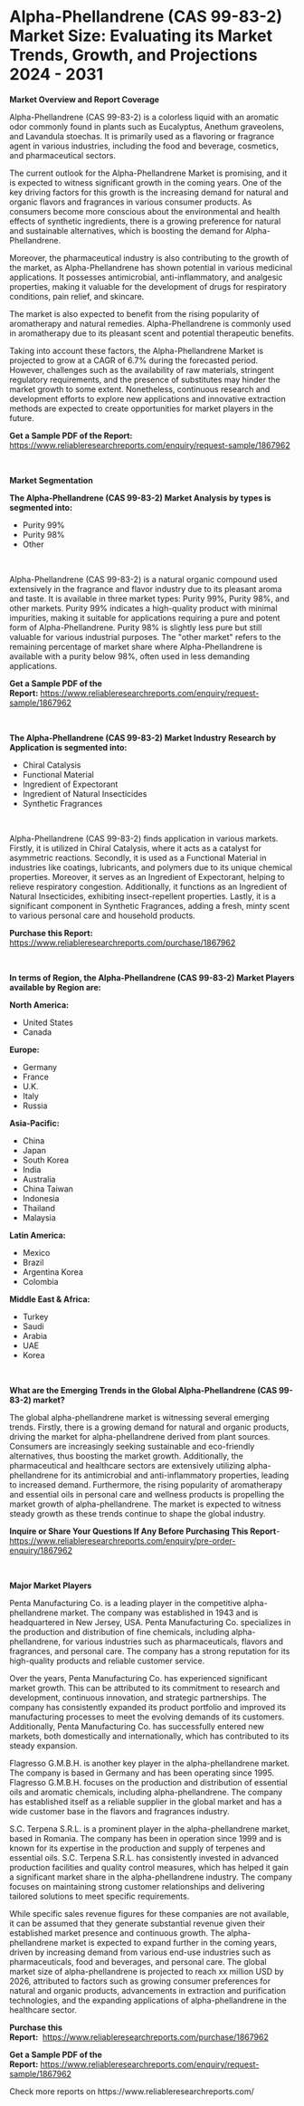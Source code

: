 <p><h1>Alpha-Phellandrene (CAS 99-83-2) Market Size: Evaluating its Market Trends, Growth, and Projections 2024 - 2031</h1></p><p><strong>Market Overview and Report Coverage</strong></p>
<p><p>Alpha-Phellandrene (CAS 99-83-2) is a colorless liquid with an aromatic odor commonly found in plants such as Eucalyptus, Anethum graveolens, and Lavandula stoechas. It is primarily used as a flavoring or fragrance agent in various industries, including the food and beverage, cosmetics, and pharmaceutical sectors.</p><p>The current outlook for the Alpha-Phellandrene Market is promising, and it is expected to witness significant growth in the coming years. One of the key driving factors for this growth is the increasing demand for natural and organic flavors and fragrances in various consumer products. As consumers become more conscious about the environmental and health effects of synthetic ingredients, there is a growing preference for natural and sustainable alternatives, which is boosting the demand for Alpha-Phellandrene.</p><p>Moreover, the pharmaceutical industry is also contributing to the growth of the market, as Alpha-Phellandrene has shown potential in various medicinal applications. It possesses antimicrobial, anti-inflammatory, and analgesic properties, making it valuable for the development of drugs for respiratory conditions, pain relief, and skincare.</p><p>The market is also expected to benefit from the rising popularity of aromatherapy and natural remedies. Alpha-Phellandrene is commonly used in aromatherapy due to its pleasant scent and potential therapeutic benefits.</p><p>Taking into account these factors, the Alpha-Phellandrene Market is projected to grow at a CAGR of 6.7% during the forecasted period. However, challenges such as the availability of raw materials, stringent regulatory requirements, and the presence of substitutes may hinder the market growth to some extent. Nonetheless, continuous research and development efforts to explore new applications and innovative extraction methods are expected to create opportunities for market players in the future.</p></p>
<p><strong>Get a Sample PDF of the Report:</strong> <a href="https://www.reliableresearchreports.com/enquiry/request-sample/1867962">https://www.reliableresearchreports.com/enquiry/request-sample/1867962</a></p>
<p>&nbsp;</p>
<p><strong>Market Segmentation</strong></p>
<p><strong>The Alpha-Phellandrene (CAS 99-83-2) Market Analysis by types is segmented into:</strong></p>
<p><ul><li>Purity 99%</li><li>Purity 98%</li><li>Other</li></ul></p>
<p>&nbsp;</p>
<p><p>Alpha-Phellandrene (CAS 99-83-2) is a natural organic compound used extensively in the fragrance and flavor industry due to its pleasant aroma and taste. It is available in three market types: Purity 99%, Purity 98%, and other markets. Purity 99% indicates a high-quality product with minimal impurities, making it suitable for applications requiring a pure and potent form of Alpha-Phellandrene. Purity 98% is slightly less pure but still valuable for various industrial purposes. The "other market" refers to the remaining percentage of market share where Alpha-Phellandrene is available with a purity below 98%, often used in less demanding applications.</p></p>
<p><strong>Get a Sample PDF of the Report:</strong>&nbsp;<a href="https://www.reliableresearchreports.com/enquiry/request-sample/1867962">https://www.reliableresearchreports.com/enquiry/request-sample/1867962</a></p>
<p>&nbsp;</p>
<p><strong>The Alpha-Phellandrene (CAS 99-83-2) Market Industry Research by Application is segmented into:</strong></p>
<p><ul><li>Chiral Catalysis</li><li>Functional Material</li><li>Ingredient of Expectorant</li><li>Ingredient of Natural Insecticides</li><li>Synthetic Fragrances</li></ul></p>
<p>&nbsp;</p>
<p><p>Alpha-Phellandrene (CAS 99-83-2) finds application in various markets. Firstly, it is utilized in Chiral Catalysis, where it acts as a catalyst for asymmetric reactions. Secondly, it is used as a Functional Material in industries like coatings, lubricants, and polymers due to its unique chemical properties. Moreover, it serves as an Ingredient of Expectorant, helping to relieve respiratory congestion. Additionally, it functions as an Ingredient of Natural Insecticides, exhibiting insect-repellent properties. Lastly, it is a significant component in Synthetic Fragrances, adding a fresh, minty scent to various personal care and household products.</p></p>
<p><strong>Purchase this Report:</strong>&nbsp; <a href="https://www.reliableresearchreports.com/purchase/1867962">https://www.reliableresearchreports.com/purchase/1867962</a></p>
<p>&nbsp;</p>
<p><strong>In terms of Region, the Alpha-Phellandrene (CAS 99-83-2) Market Players available by Region are:</strong></p>
<p>
    <p> <strong> North America: </strong>
        <ul>
            <li>United States</li>
            <li>Canada</li>
        </ul>
        </p> 
    <p> <strong> Europe: </strong>
        <ul>
            <li>Germany</li>
            <li>France</li>
            <li>U.K.</li>
            <li>Italy</li>
            <li>Russia</li>
        </ul>
        </p> 
    <p> <strong> Asia-Pacific: </strong>
        <ul>
            <li>China</li>
            <li>Japan</li>
            <li>South Korea</li>
            <li>India</li>
            <li>Australia</li>
            <li>China Taiwan</li>
            <li>Indonesia</li>
            <li>Thailand</li>
            <li>Malaysia</li>
        </ul>
        </p> 
    <p> <strong> Latin America: </strong>
        <ul>
            <li>Mexico</li>
            <li>Brazil</li>
            <li>Argentina Korea</li>
            <li>Colombia</li>
        </ul>
        </p> 
    <p> <strong> Middle East & Africa: </strong>
        <ul>
            <li>Turkey</li>
            <li>Saudi</li>
            <li>Arabia</li>
            <li>UAE</li>
            <li>Korea</li>
        </ul>
    </p>
    </p>
<p>&nbsp;</p>
<p><strong>What are the Emerging Trends in the Global Alpha-Phellandrene (CAS 99-83-2) market?</strong></p>
<p><p>The global alpha-phellandrene market is witnessing several emerging trends. Firstly, there is a growing demand for natural and organic products, driving the market for alpha-phellandrene derived from plant sources. Consumers are increasingly seeking sustainable and eco-friendly alternatives, thus boosting the market growth. Additionally, the pharmaceutical and healthcare sectors are extensively utilizing alpha-phellandrene for its antimicrobial and anti-inflammatory properties, leading to increased demand. Furthermore, the rising popularity of aromatherapy and essential oils in personal care and wellness products is propelling the market growth of alpha-phellandrene. The market is expected to witness steady growth as these trends continue to shape the global industry.</p></p>
<p><strong>Inquire or Share Your Questions If Any Before Purchasing This Report</strong>- <a href="https://www.reliableresearchreports.com/enquiry/pre-order-enquiry/1867962">https://www.reliableresearchreports.com/enquiry/pre-order-enquiry/1867962</a></p>
<p>&nbsp;</p>
<p><strong>Major Market Players</strong></p>
<p><p>Penta Manufacturing Co. is a leading player in the competitive alpha-phellandrene market. The company was established in 1943 and is headquartered in New Jersey, USA. Penta Manufacturing Co. specializes in the production and distribution of fine chemicals, including alpha-phellandrene, for various industries such as pharmaceuticals, flavors and fragrances, and personal care. The company has a strong reputation for its high-quality products and reliable customer service.</p><p>Over the years, Penta Manufacturing Co. has experienced significant market growth. This can be attributed to its commitment to research and development, continuous innovation, and strategic partnerships. The company has consistently expanded its product portfolio and improved its manufacturing processes to meet the evolving demands of its customers. Additionally, Penta Manufacturing Co. has successfully entered new markets, both domestically and internationally, which has contributed to its steady expansion.</p><p>Flagresso G.M.B.H. is another key player in the alpha-phellandrene market. The company is based in Germany and has been operating since 1995. Flagresso G.M.B.H. focuses on the production and distribution of essential oils and aromatic chemicals, including alpha-phellandrene. The company has established itself as a reliable supplier in the global market and has a wide customer base in the flavors and fragrances industry.</p><p>S.C. Terpena S.R.L. is a prominent player in the alpha-phellandrene market, based in Romania. The company has been in operation since 1999 and is known for its expertise in the production and supply of terpenes and essential oils. S.C. Terpena S.R.L. has consistently invested in advanced production facilities and quality control measures, which has helped it gain a significant market share in the alpha-phellandrene industry. The company focuses on maintaining strong customer relationships and delivering tailored solutions to meet specific requirements.</p><p>While specific sales revenue figures for these companies are not available, it can be assumed that they generate substantial revenue given their established market presence and continuous growth. The alpha-phellandrene market is expected to expand further in the coming years, driven by increasing demand from various end-use industries such as pharmaceuticals, food and beverages, and personal care. The global market size of alpha-phellandrene is projected to reach xx million USD by 2026, attributed to factors such as growing consumer preferences for natural and organic products, advancements in extraction and purification technologies, and the expanding applications of alpha-phellandrene in the healthcare sector.</p></p>
<p><strong>Purchase this Report:</strong>&nbsp;&nbsp;<a href="https://www.reliableresearchreports.com/purchase/1867962">https://www.reliableresearchreports.com/purchase/1867962</a></p>
<p></p>
<p><strong>Get a Sample PDF of the Report:</strong>&nbsp;<a href="https://www.reliableresearchreports.com/enquiry/request-sample/1867962">https://www.reliableresearchreports.com/enquiry/request-sample/1867962</a></p>
<p>Check more reports on https://www.reliableresearchreports.com/</p>